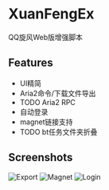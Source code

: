 XuanFengEx
==========

QQ旋风Web版增强脚本

Features
--------

- UI精简
- Aria2命令/下载文件导出
- TODO Aria2 RPC
- 自动登录
- magnet链接支持
- TODO bt任务文件夹折叠


Screenshots
-----------

![Export](https://raw.github.com/rhyzx/xuanfeng-userscript/master/screenshot/export.png)
![Magnet](https://raw.github.com/rhyzx/xuanfeng-userscript/master/screenshot/magnet.png)
![Login](https://raw.github.com/rhyzx/xuanfeng-userscript/master/screenshot/login.png)


